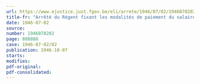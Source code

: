 ```yaml
---
url: https://www.ejustice.just.fgov.be/eli/arrete/1946/07/02/1946070202/justel
title-fr: "Arrêté du Régent fixant les modalités de paiement du salaire aux ouvriers de l'industrie de la construction mécanique, pour huit jours fériés, pendant l'année 1946"
date: 1946-07-02
source:
number: 1946070202
page: 888888
case: 1946-07-02/02
publication: 1946-10-07
starts:
modifies:
pdf-original:
pdf-consolidated:
---
```


